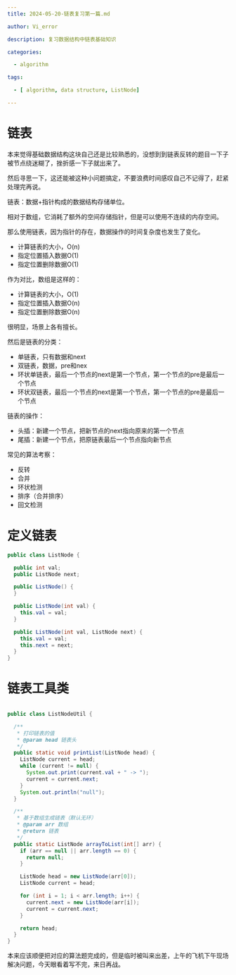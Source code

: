 ```yaml
---
title: 2024-05-20-链表复习第一篇.md

author: Vi_error

description: 复习数据结构中链表基础知识

categories:

  - algorithm

tags:

  - [ algorithm, data structure, ListNode]

---
```


# 链表

本来觉得基础数据结构这块自己还是比较熟悉的，没想到到链表反转的题目一下子被节点绕迷糊了，挫折感一下子就出来了。

然后寻思一下，这还能被这种小问题搞定，不要浪费时间感叹自己不记得了，赶紧处理完再说。

链表：数据+指针构成的数据结构存储单位。

相对于数组，它消耗了额外的空间存储指针，但是可以使用不连续的内存空间。

那么使用链表，因为指针的存在，数据操作的时间复杂度也发生了变化。

- 计算链表的大小，O(n)
- 指定位置插入数据O(1)
- 指定位置删除数据O(1)

作为对比，数组是这样的：

- 计算链表的大小，O(1)
- 指定位置插入数据O(n)
- 指定位置删除数据O(n)

很明显，场景上各有擅长。

然后是链表的分类：
- 单链表，只有数据和next
- 双链表，数据，pre和nex
- 环状单链表，最后一个节点的next是第一个节点，第一个节点的pre是最后一个节点
- 环状双链表，最后一个节点的next是第一个节点，第一个节点的pre是最后一个节点

链表的操作：
- 头插：新建一个节点，把新节点的next指向原来的第一个节点
- 尾插：新建一个节点，把原链表最后一个节点指向新节点

常见的算法考察：
- 反转
- 合并
- 环状检测
- 排序（合并排序）
- 回文检测


# 定义链表
```java
public class ListNode {

  public int val;
  public ListNode next;

  public ListNode() {
  }

  public ListNode(int val) {
    this.val = val;
  }

  public ListNode(int val, ListNode next) {
    this.val = val;
    this.next = next;
  }
}
```

# 链表工具类

```java

public class ListNodeUtil {

  /**
   * 打印链表的值
   * @param head 链表头
   */
  public static void printList(ListNode head) {
    ListNode current = head;
    while (current != null) {
      System.out.print(current.val + " -> ");
      current = current.next;
    }
    System.out.println("null");
  }

  /**
   * 基于数组生成链表（默认无环）
   * @param arr 数组
   * @return 链表
   */
  public static ListNode arrayToList(int[] arr) {
    if (arr == null || arr.length == 0) {
      return null;
    }

    ListNode head = new ListNode(arr[0]);
    ListNode current = head;

    for (int i = 1; i < arr.length; i++) {
      current.next = new ListNode(arr[i]);
      current = current.next;
    }

    return head;
  }
}
```

本来应该顺便把对应的算法题完成的，但是临时被叫来出差，上午的飞机下午现场解决问题，今天眼看着写不完，来日再战。
